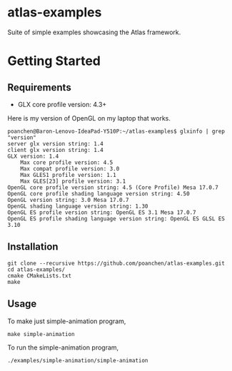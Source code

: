 # atlas-examples
Suite of simple examples showcasing the Atlas framework.

# Getting Started

## Requirements
- GLX core profile version: 4.3+

Here is my version of OpenGL on my laptop that works.
```
poanchen@Baron-Lenovo-IdeaPad-Y510P:~/atlas-examples$ glxinfo | grep "version"
server glx version string: 1.4
client glx version string: 1.4
GLX version: 1.4
    Max core profile version: 4.5
    Max compat profile version: 3.0
    Max GLES1 profile version: 1.1
    Max GLES[23] profile version: 3.1
OpenGL core profile version string: 4.5 (Core Profile) Mesa 17.0.7
OpenGL core profile shading language version string: 4.50
OpenGL version string: 3.0 Mesa 17.0.7
OpenGL shading language version string: 1.30
OpenGL ES profile version string: OpenGL ES 3.1 Mesa 17.0.7
OpenGL ES profile shading language version string: OpenGL ES GLSL ES 3.10
```

## Installation

```
git clone --recursive https://github.com/poanchen/atlas-examples.git
cd atlas-examples/
cmake CMakeLists.txt
make
```

## Usage

To make just simple-animation program,
```
make simple-animation
```

To run the simple-animation program,
```
./examples/simple-animation/simple-animation
```
